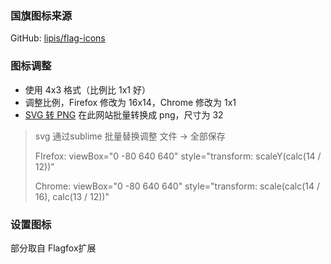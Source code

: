 ### 国旗图标来源

GitHub: [lipis/flag-icons](https://github.com/lipis/flag-icons)



### 图标调整

- 使用 4x3 格式（比例比 1x1 好）
- 调整比例，Firefox 修改为 16x14，Chrome 修改为 1x1
- [SVG 转 PNG](https://svgzz.com/zh/) 在此网站批量转换成 png，尺寸为 32

> svg 通过sublime 批量替换调整 文件 -> 全部保存
>
> FIrefox: viewBox="0 -80 640 640" style="transform: scaleY(calc(14 / 12))"
>
> Chrome: viewBox="0 -80 640 640" style="transform: scale(calc(14 / 16), calc(13 / 12))"



### 设置图标

部分取自 Flagfox扩展
